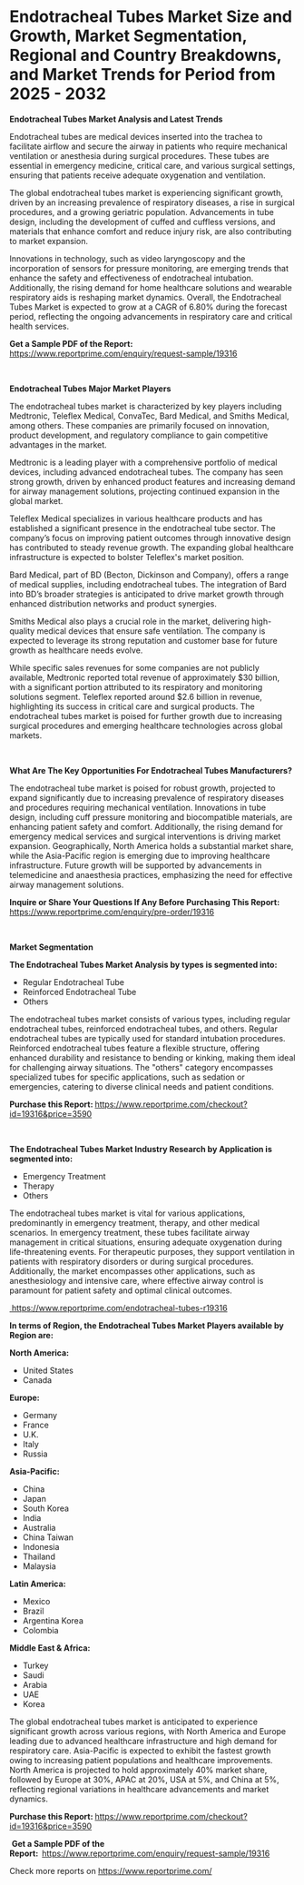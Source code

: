 <p><h1>Endotracheal Tubes Market Size and Growth, Market Segmentation, Regional and Country Breakdowns, and Market Trends for Period from 2025 -  2032</h1></p><p><strong>Endotracheal Tubes Market Analysis and Latest Trends</strong></p>
<p><p>Endotracheal tubes are medical devices inserted into the trachea to facilitate airflow and secure the airway in patients who require mechanical ventilation or anesthesia during surgical procedures. These tubes are essential in emergency medicine, critical care, and various surgical settings, ensuring that patients receive adequate oxygenation and ventilation.</p><p>The global endotracheal tubes market is experiencing significant growth, driven by an increasing prevalence of respiratory diseases, a rise in surgical procedures, and a growing geriatric population. Advancements in tube design, including the development of cuffed and cuffless versions, and materials that enhance comfort and reduce injury risk, are also contributing to market expansion. </p><p>Innovations in technology, such as video laryngoscopy and the incorporation of sensors for pressure monitoring, are emerging trends that enhance the safety and effectiveness of endotracheal intubation. Additionally, the rising demand for home healthcare solutions and wearable respiratory aids is reshaping market dynamics. Overall, the Endotracheal Tubes Market is expected to grow at a CAGR of 6.80% during the forecast period, reflecting the ongoing advancements in respiratory care and critical health services.</p></p>
<p><strong>Get a Sample PDF of the Report:&nbsp;</strong> <a href="https://www.reportprime.com/enquiry/request-sample/19316?utm_campaign=2478&utm_medium=2&utm_source=Github&utm_content=ia&utm_term=19032025&utm_id=endotracheal-tubes">https://www.reportprime.com/enquiry/request-sample/19316</a></p>
<p>&nbsp;</p>
<p><strong>Endotracheal Tubes Major Market Players</strong></p>
<p><p>The endotracheal tubes market is characterized by key players including Medtronic, Teleflex Medical, ConvaTec, Bard Medical, and Smiths Medical, among others. These companies are primarily focused on innovation, product development, and regulatory compliance to gain competitive advantages in the market.</p><p>Medtronic is a leading player with a comprehensive portfolio of medical devices, including advanced endotracheal tubes. The company has seen strong growth, driven by enhanced product features and increasing demand for airway management solutions, projecting continued expansion in the global market.</p><p>Teleflex Medical specializes in various healthcare products and has established a significant presence in the endotracheal tube sector. The company’s focus on improving patient outcomes through innovative design has contributed to steady revenue growth. The expanding global healthcare infrastructure is expected to bolster Teleflex's market position.</p><p>Bard Medical, part of BD (Becton, Dickinson and Company), offers a range of medical supplies, including endotracheal tubes. The integration of Bard into BD’s broader strategies is anticipated to drive market growth through enhanced distribution networks and product synergies.</p><p>Smiths Medical also plays a crucial role in the market, delivering high-quality medical devices that ensure safe ventilation. The company is expected to leverage its strong reputation and customer base for future growth as healthcare needs evolve.</p><p>While specific sales revenues for some companies are not publicly available, Medtronic reported total revenue of approximately $30 billion, with a significant portion attributed to its respiratory and monitoring solutions segment. Teleflex reported around $2.6 billion in revenue, highlighting its success in critical care and surgical products. The endotracheal tubes market is poised for further growth due to increasing surgical procedures and emerging healthcare technologies across global markets.</p></p>
<p>&nbsp;</p>
<p><strong>What Are The Key Opportunities For Endotracheal Tubes Manufacturers?</strong></p>
<p><p>The endotracheal tube market is poised for robust growth, projected to expand significantly due to increasing prevalence of respiratory diseases and procedures requiring mechanical ventilation. Innovations in tube design, including cuff pressure monitoring and biocompatible materials, are enhancing patient safety and comfort. Additionally, the rising demand for emergency medical services and surgical interventions is driving market expansion. Geographically, North America holds a substantial market share, while the Asia-Pacific region is emerging due to improving healthcare infrastructure. Future growth will be supported by advancements in telemedicine and anaesthesia practices, emphasizing the need for effective airway management solutions.</p></p>
<p><strong>Inquire or Share Your Questions If Any Before Purchasing This Report:</strong> <a href="https://www.reportprime.com/enquiry/pre-order/19316?utm_campaign=2478&utm_medium=2&utm_source=Github&utm_content=ia&utm_term=19032025&utm_id=endotracheal-tubes">https://www.reportprime.com/enquiry/pre-order/19316</a></p>
<p>&nbsp;</p>
<p><strong>Market Segmentation</strong></p>
<p><strong>The Endotracheal Tubes Market Analysis by types is segmented into:</strong></p>
<p><ul><li>Regular Endotracheal Tube</li><li>Reinforced Endotracheal Tube</li><li>Others</li></ul></p>
<p><p>The endotracheal tubes market consists of various types, including regular endotracheal tubes, reinforced endotracheal tubes, and others. Regular endotracheal tubes are typically used for standard intubation procedures. Reinforced endotracheal tubes feature a flexible structure, offering enhanced durability and resistance to bending or kinking, making them ideal for challenging airway situations. The "others" category encompasses specialized tubes for specific applications, such as sedation or emergencies, catering to diverse clinical needs and patient conditions.</p></p>
<p><strong>Purchase this Report:&nbsp;</strong><a href="https://www.reportprime.com/checkout?id=19316&price=3590&utm_campaign=2478&utm_medium=2&utm_source=Github&utm_content=ia&utm_term=19032025&utm_id=endotracheal-tubes">https://www.reportprime.com/checkout?id=19316&price=3590</a></p>
<p>&nbsp;</p>
<p><strong>The Endotracheal Tubes Market Industry Research by Application is segmented into:</strong></p>
<p><ul><li>Emergency Treatment</li><li>Therapy</li><li>Others</li></ul></p>
<p><p>The endotracheal tubes market is vital for various applications, predominantly in emergency treatment, therapy, and other medical scenarios. In emergency treatment, these tubes facilitate airway management in critical situations, ensuring adequate oxygenation during life-threatening events. For therapeutic purposes, they support ventilation in patients with respiratory disorders or during surgical procedures. Additionally, the market encompasses other applications, such as anesthesiology and intensive care, where effective airway control is paramount for patient safety and optimal clinical outcomes.</p></p>
<p><a href="https://www.reportprime.com/endotracheal-tubes-r19316?utm_campaign=2478&utm_medium=2&utm_source=Github&utm_content=ia&utm_term=19032025&utm_id=endotracheal-tubes">&nbsp;https://www.reportprime.com/endotracheal-tubes-r19316</a></p>
<p><strong>In terms of Region, the Endotracheal Tubes Market Players available by Region are:</strong></p>
<p>
    <p> <strong> North America: </strong>
        <ul>
            <li>United States</li>
            <li>Canada</li>
        </ul>
        </p> 
    <p> <strong> Europe: </strong>
        <ul>
            <li>Germany</li>
            <li>France</li>
            <li>U.K.</li>
            <li>Italy</li>
            <li>Russia</li>
        </ul>
        </p> 
    <p> <strong> Asia-Pacific: </strong>
        <ul>
            <li>China</li>
            <li>Japan</li>
            <li>South Korea</li>
            <li>India</li>
            <li>Australia</li>
            <li>China Taiwan</li>
            <li>Indonesia</li>
            <li>Thailand</li>
            <li>Malaysia</li>
        </ul>
        </p> 
    <p> <strong> Latin America: </strong>
        <ul>
            <li>Mexico</li>
            <li>Brazil</li>
            <li>Argentina Korea</li>
            <li>Colombia</li>
        </ul>
        </p> 
    <p> <strong> Middle East & Africa: </strong>
        <ul>
            <li>Turkey</li>
            <li>Saudi</li>
            <li>Arabia</li>
            <li>UAE</li>
            <li>Korea</li>
        </ul>
    </p>
    </p>
<p><p>The global endotracheal tubes market is anticipated to experience significant growth across various regions, with North America and Europe leading due to advanced healthcare infrastructure and high demand for respiratory care. Asia-Pacific is expected to exhibit the fastest growth owing to increasing patient populations and healthcare improvements. North America is projected to hold approximately 40% market share, followed by Europe at 30%, APAC at 20%, USA at 5%, and China at 5%, reflecting regional variations in healthcare advancements and market dynamics.</p></p>
<p><strong>Purchase this Report: </strong><a href="https://www.reportprime.com/checkout?id=19316&price=3590&utm_campaign=2478&utm_medium=2&utm_source=Github&utm_content=ia&utm_term=19032025&utm_id=endotracheal-tubes">https://www.reportprime.com/checkout?id=19316&price=3590</a></p>
<p>&nbsp;<strong>Get a Sample PDF of the Report:&nbsp;&nbsp;</strong><a href="https://www.reportprime.com/enquiry/request-sample/19316?utm_campaign=2478&utm_medium=2&utm_source=Github&utm_content=ia&utm_term=19032025&utm_id=endotracheal-tubes">https://www.reportprime.com/enquiry/request-sample/19316</a></p>
<p><strong></strong></p>
<p>Check more reports on <a href="https://www.reportprime.com/?utm_campaign=2478&utm_medium=2&utm_source=Github&utm_content=ia&utm_term=19032025&utm_id=endotracheal-tubes">https://www.reportprime.com/</a></p>